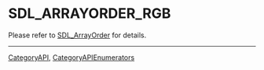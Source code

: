 # SDL_ARRAYORDER_RGB

Please refer to [SDL_ArrayOrder](SDL_ArrayOrder) for details.

----
[CategoryAPI](CategoryAPI), [CategoryAPIEnumerators](CategoryAPIEnumerators)

